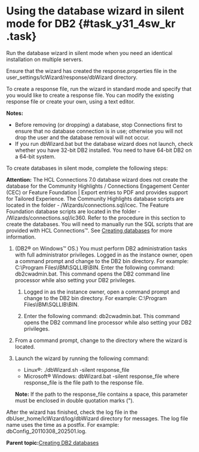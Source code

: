 # Using the database wizard in silent mode for DB2 {#task_y31_4sw_kr .task}

Run the database wizard in silent mode when you need an identical installation on multiple servers.

Ensure that the wizard has created the response.properties file in the user\_settings/lcWizard/response/dbWizard directory.

To create a response file, run the wizard in standard mode and specify that you would like to create a response file. You can modify the existing response file or create your own, using a text editor.

**Notes:**

-   Before removing \(or dropping\) a database, stop Connections first to ensure that no database connection is in use; otherwise you will not drop the user and the database removal will not occur.
-   If you run dbWizard.bat but the database wizard does not launch, check whether you have 32-bit DB2 installed. You need to have 64-bit DB2 on a 64-bit system.

To create databases in silent mode, complete the following steps:

**Attention:** The HCL Connections 7.0 database wizard does not create the database for the Community Highlights / Connections Engagement Center \(CEC\) or Feature Foundation \| Export entries to PDF and provides support for Tailored Experience. The Community Highlights database scripts are located in the folder - /Wizards/connections.sql/icec. The Feature Foundation database scripts are located in the folder - /Wizards/connections.sql/ic360. Refer to the procedure in this section to create the databases. You will need to manually run the SQL scripts that are provided with HCL Connections™. See [Creating databases](c_install_db_over.md) for more information.

1.  \(DB2® on Windows™ OS.\) You must perform DB2 administration tasks with full administrator privileges. Logged in as the instance owner, open a command prompt and change to the DB2 bin directory. For example: C:\\Program Files\\IBM\\SQLLIB\\BIN. Enter the following command: db2cwadmin.bat. This command opens the DB2 command line processor while also setting your DB2 privileges.

    1.  Logged in as the instance owner, open a command prompt and change to the DB2 bin directory. For example: C:\\Program Files\\IBM\\SQLLIB\\BIN.

    2.  Enter the following command: db2cwadmin.bat. This command opens the DB2 command line processor while also setting your DB2 privileges.

2.  From a command prompt, change to the directory where the wizard is located.

3.  Launch the wizard by running the following command:

    -   Linux®: ./dbWizard.sh -silent response\_file
    -   Microsoft® Windows: dbWizard.bat -silent response\_file
    where response\_file is the file path to the response file.

    **Note:** If the path to the response\_file contains a space, this parameter must be enclosed in double quotation marks \("\).


After the wizard has finished, check the log file in the dbUser\_home/lcWizard/log/dbWizard directory for messages. The log file name uses the time as a postfix. For example: dbConfig\_20110308\_202501.log.

**Parent topic:**[Creating DB2 databases](../install/c_inst_create_database_db2.md)

